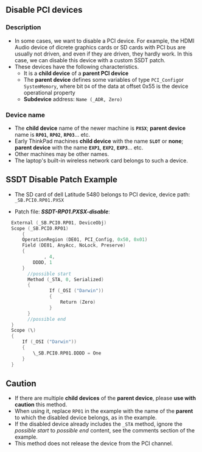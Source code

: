 ## Disable PCI devices

### Description

- In some cases, we want to disable a PCI device. For example, the HDMI Audio device of dicrete graphics cards or SD cards with PCI bus are usually not driven, and even if they are driven, they hardly work. In this case, we can disable this device with a custom SSDT patch.
- These devices have the following characteristics.
  - It is a **child device** of a **parent PCI device**
  - The **parent device** defines some variables of type `PCI_Config`or `SystemMemory`, where bit `D4` of the data at offset 0x55 is the device operational property
  - **Subdevice** address: `Name (_ADR, Zero)`  

### Device name

- The **child device** name of the newer machine is **`PXSX`**; **parent device** name is **`RP01`**, **`RP02`**, **`RP03`**... etc.
- Early ThinkPad machines **child device** with the name **`SLOT`** or **none**; **parent device** with the name **`EXP1`**, **`EXP2`**, **`EXP3`**... etc.
- Other machines may be other names.
- The laptop's built-in wireless network card belongs to such a device.

## SSDT Disable Patch Example

- The SD card of dell Latitude 5480 belongs to PCI device, device path: `_SB.PCI0.RP01.PXSX`

- Patch file: ***SSDT-RP01.PXSX-disable***:

```swift
  External (_SB.PCI0.RP01, DeviceObj)
  Scope (_SB.PCI0.RP01)
      {
      OperationRegion (DE01, PCI_Config, 0x50, 0x01)
      Field (DE01, AnyAcc, NoLock, Preserve)
      {
              , 4,
          DDDD, 1
      }
  		//possible start
  		Method (_STA, 0, Serialized)
  		{
  				If (_OSI ("Darwin"))
  				{
  					Return (Zero)
  				}
  		}
  		//possible end
  }  
  Scope (\)
  {
      If (_OSI ("Darwin"))
      {
          \_SB.PCI0.RP01.DDDD = One
      }
  }
```

## Caution

- If there are multiple **child devices** of the **parent device**, please **use with caution** this method.
- When using it, replace `RP01` in the example with the name of the **parent** to which the disabled device belongs, as in the example.
- If the disabled device already includes the `_STA` method, ignore the *possible start* to *possible end* content, see the comments section of the example.
- This method does not release the device from the PCI channel.
